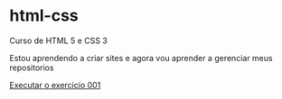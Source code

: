 # html-css
 Curso de HTML 5 e CSS 3

Estou aprendendo a criar sites e agora vou aprender a gerenciar meus repositorios

<a href='https://wellingtonanolasco,github.io/html-css;exercicios/ex-001/index.html'>Executar o exercicio 001</a>